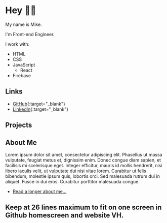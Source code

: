 # Hey 👋🏻

My name is Mike.

I'm Front-end Engineer.

I work with:
- HTML
- CSS
- JavaScript
  - React
- Firebase

## Links
- [GitHub](https://github.com/m3t4m1k3/){:target="_blank"}
- [LinkedIn](https://www.linkedin.com/in/m3t4m1k3/){:target="_blank"}

## Projects

## About Me
Lorem ipsum dolor sit amet, consectetur adipiscing elit. Phasellus ut massa vulputate, feugiat metus et, dignissim enim. Donec congue diam sapien, et facilisis mi scelerisque eget. Integer efficitur, mauris id mollis hendrerit, nisi libero iaculis velit, ut vulputate dui nisi vitae lorem. Curabitur ut felis bibendum, molestie ipsum quis, lobortis orci. Sed malesuada rutrum dui in aliquet. Fusce in dui eros. Curabitur porttitor malesuada congue.

- [Read a longer about me...](https://m3t4m1k3.github.io/m3t4m1k3/about/)

Keep at 26 lines maximum to fit on one screen in Github homescreen and website VH.
---